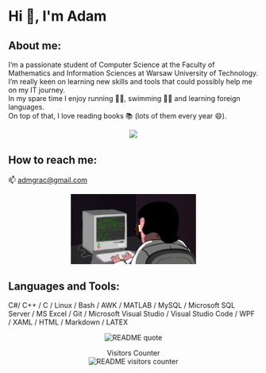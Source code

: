 # Hi 👋, I'm Adam 
## About me:
I’m a passionate student of Computer Science at the Faculty of Mathematics and Information Sciences at Warsaw University of Technology. \
I’m really keen on learning new skills and tools that could possibly help me on my IT journey. \
In my spare time I enjoy running 🏃‍♂️, swimming 🏊‍♂️ and learning foreign languages. \
On top of that, I love reading books 📚 (lots of them every year 😄).

<p align="center">
  <img src="https://github-readme-stats.vercel.app/api/top-langs/?username=adamgracikowski&theme=dark&layout=compact&hide_border=true" />
</p>

## How to reach me:
📫  admgrac@gmail.com

<p align="center">
  <img style="width: 50%" src="readme-banner.gif" alt="README Banner"/>
</p>

## Languages and Tools:
C#/ C++ / C / Linux / Bash / AWK / MATLAB / MySQL / Microsoft SQL Server / MS Excel / Git / Microsoft Visual Studio / Visual Studio Code / WPF / XAML / HTML / Markdown / LATEX

<p align="center"> 
  <img src="https://quotes-github-readme.vercel.app/api?type=horizontal&theme=radical" alt="README quote" />
</p>

<p align="center"> 
  Visitors Counter<br>
  <img src="https://profile-counter.glitch.me/adamgracikowski/count.svg" alt="README visitors counter"/>
</p>

